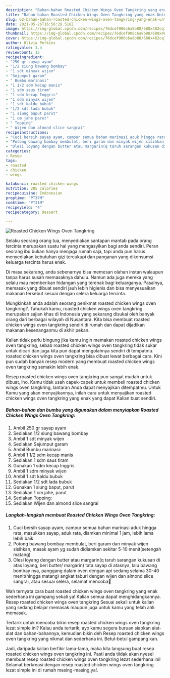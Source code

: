 ```yaml
---
description: "Bahan-bahan Roasted Chicken Wings Oven Tangkring yang enak Untuk Jualan"
title: "Bahan-bahan Roasted Chicken Wings Oven Tangkring yang enak Untuk Jualan"
slug: 62-bahan-bahan-roasted-chicken-wings-oven-tangkring-yang-enak-untuk-jualan
date: 2021-05-26T16:56:29.518Z
image: https://img-global.cpcdn.com/recipes/76dcef906c6a8b88/680x482cq70/roasted-chicken-wings-oven-tangkring-foto-resep-utama.jpg
thumbnail: https://img-global.cpcdn.com/recipes/76dcef906c6a8b88/680x482cq70/roasted-chicken-wings-oven-tangkring-foto-resep-utama.jpg
cover: https://img-global.cpcdn.com/recipes/76dcef906c6a8b88/680x482cq70/roasted-chicken-wings-oven-tangkring-foto-resep-utama.jpg
author: Olivia Perkins
ratingvalue: 3.4
reviewcount: 15
recipeingredient:
- "250 gr sayap ayam"
- "1/2 siung bawang bombay"
- "1 sdt minyak wijen"
- "Sejumput garam"
- " Bumbu marinasi"
- "1 1/2 sdm kecap manis"
- "1 sdm saus tiram"
- "1 sdm kecap Inggris"
- "1 sdm minyak wijen"
- "1 sdt kaldu bubuk"
- "1/2 sdt lada bubuk"
- "1 siung baput parut"
- "1 cm jahe parut"
- " Topping"
- " Wijen dan almond slice sangrai"
recipeinstructions:
- "Cuci bersih sayap ayam, campur semua bahan marinasi aduk hingga rata, masukkan sayap, aduk rata, diamkan minimal 1 jam, lebih lama lebih baik"
- "Potong bawang bombay membulat, beri garam dan minyak wijen sisihkan, masak ayam yg sudah didiamkan sekitar 5-10 menit(setengah matang)"
- "Olesi loyang dengan butter atau margarin(q taruh sarangan kukusan di atas loyang, beri butter/ margarin) tata sayap di atasnya, lalu bawang bombay nya, panggang dalam oven dengan api sedang selama 30-40 menit(hingga matang) angkat taburi dengan wijen dan almond slice sangrai, atau sesuai selera, selamat mencoba🤗"
categories:
- Resep
tags:
- roasted
- chicken
- wings

katakunci: roasted chicken wings 
nutrition: 285 calories
recipecuisine: Indonesian
preptime: "PT37M"
cooktime: "PT31M"
recipeyield: "4"
recipecategory: Dessert

---
```



![Roasted Chicken Wings Oven Tangkring](https://img-global.cpcdn.com/recipes/76dcef906c6a8b88/680x482cq70/roasted-chicken-wings-oven-tangkring-foto-resep-utama.jpg)

Selaku seorang orang tua, menyediakan santapan mantab pada orang tercinta merupakan suatu hal yang mengasyikan bagi anda sendiri. Peran seorang ibu bukan hanya menjaga rumah saja, tapi anda pun harus menyediakan kebutuhan gizi tercukupi dan panganan yang dikonsumsi keluarga tercinta harus enak.

Di masa  sekarang, anda sebenarnya bisa memesan olahan instan walaupun tanpa harus susah memasaknya dahulu. Namun ada juga mereka yang selalu mau memberikan hidangan yang terenak bagi keluarganya. Pasalnya, memasak yang dibuat sendiri jauh lebih higienis dan bisa menyesuaikan makanan tersebut sesuai dengan selera keluarga tercinta. 



Mungkinkah anda adalah seorang penikmat roasted chicken wings oven tangkring?. Tahukah kamu, roasted chicken wings oven tangkring merupakan sajian khas di Indonesia yang sekarang disukai oleh banyak orang dari berbagai wilayah di Nusantara. Kita bisa membuat roasted chicken wings oven tangkring sendiri di rumah dan dapat dijadikan makanan kesenanganmu di akhir pekan.

Kalian tidak perlu bingung jika kamu ingin memakan roasted chicken wings oven tangkring, sebab roasted chicken wings oven tangkring tidak sukar untuk dicari dan juga kita pun dapat mengolahnya sendiri di tempatmu. roasted chicken wings oven tangkring bisa dibuat lewat berbagai cara. Kini pun sudah banyak resep modern yang membuat roasted chicken wings oven tangkring semakin lebih enak.

Resep roasted chicken wings oven tangkring pun sangat mudah untuk dibuat, lho. Kamu tidak usah capek-capek untuk membeli roasted chicken wings oven tangkring, lantaran Anda dapat menyajikan ditempatmu. Untuk Kamu yang akan menyajikannya, inilah cara untuk menyajikan roasted chicken wings oven tangkring yang enak yang dapat Kalian buat sendiri.

<!--inarticleads1-->

##### Bahan-bahan dan bumbu yang digunakan dalam menyiapkan Roasted Chicken Wings Oven Tangkring:

1. Ambil 250 gr sayap ayam
1. Sediakan 1/2 siung bawang bombay
1. Ambil 1 sdt minyak wijen
1. Sediakan Sejumput garam
1. Ambil  Bumbu marinasi:
1. Ambil 1 1/2 sdm kecap manis
1. Sediakan 1 sdm saus tiram
1. Gunakan 1 sdm kecap Inggris
1. Ambil 1 sdm minyak wijen
1. Ambil 1 sdt kaldu bubuk
1. Sediakan 1/2 sdt lada bubuk
1. Gunakan 1 siung baput, parut
1. Sediakan 1 cm jahe, parut
1. Sediakan  Topping:
1. Sediakan  Wijen dan almond slice sangrai




<!--inarticleads2-->

##### Langkah-langkah membuat Roasted Chicken Wings Oven Tangkring:

1. Cuci bersih sayap ayam, campur semua bahan marinasi aduk hingga rata, masukkan sayap, aduk rata, diamkan minimal 1 jam, lebih lama lebih baik
1. Potong bawang bombay membulat, beri garam dan minyak wijen sisihkan, masak ayam yg sudah didiamkan sekitar 5-10 menit(setengah matang)
1. Olesi loyang dengan butter atau margarin(q taruh sarangan kukusan di atas loyang, beri butter/ margarin) tata sayap di atasnya, lalu bawang bombay nya, panggang dalam oven dengan api sedang selama 30-40 menit(hingga matang) angkat taburi dengan wijen dan almond slice sangrai, atau sesuai selera, selamat mencoba🤗




Wah ternyata cara buat roasted chicken wings oven tangkring yang enak sederhana ini gampang sekali ya! Kalian semua dapat menghidangkannya. Resep roasted chicken wings oven tangkring Sesuai sekali untuk kalian yang sedang belajar memasak maupun juga untuk kamu yang telah ahli memasak.

Tertarik untuk mencoba bikin resep roasted chicken wings oven tangkring lezat simple ini? Kalau anda tertarik, ayo kamu segera buruan siapkan alat-alat dan bahan-bahannya, kemudian bikin deh Resep roasted chicken wings oven tangkring yang nikmat dan sederhana ini. Betul-betul gampang kan. 

Jadi, daripada kalian berfikir lama-lama, maka kita langsung buat resep roasted chicken wings oven tangkring ini. Pasti anda tiidak akan nyesel membuat resep roasted chicken wings oven tangkring lezat sederhana ini! Selamat berkreasi dengan resep roasted chicken wings oven tangkring lezat simple ini di rumah masing-masing,ya!.

